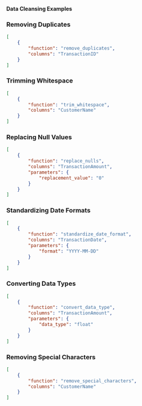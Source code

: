 **Data Cleansing Examples**

### Removing Duplicates
```json
[
    {
        "function": "remove_duplicates",
        "columns": "TransactionID"
    }
]
```

### Trimming Whitespace
```json
[
    {
        "function": "trim_whitespace",
        "columns": "CustomerName"
    }
]
```

### Replacing Null Values
```json
[
    {
        "function": "replace_nulls",
        "columns": "TransactionAmount",
        "parameters": {
            "replacement_value": "0"
        }
    }
]
```

### Standardizing Date Formats
```json
[
    {
        "function": "standardize_date_format",
        "columns": "TransactionDate",
        "parameters": {
            "format": "YYYY-MM-DD"
        }
    }
]
```

### Converting Data Types
```json
[
    {
        "function": "convert_data_type",
        "columns": "TransactionAmount",
        "parameters": {
            "data_type": "float"
        }
    }
]
```

### Removing Special Characters
```json
[
    {
        "function": "remove_special_characters",
        "columns": "CustomerName"
    }
]
```
